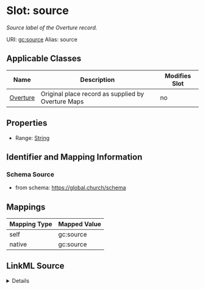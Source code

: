 

# Slot: source 


_Source label of the Overture record._





URI: [gc:source](https://global.church/schema/source)
Alias: source

<!-- no inheritance hierarchy -->





## Applicable Classes

| Name | Description | Modifies Slot |
| --- | --- | --- |
| [Overture](Overture.md) | Original place record as supplied by Overture Maps |  no  |






## Properties

* Range: [String](String.md)




## Identifier and Mapping Information






### Schema Source


* from schema: https://global.church/schema




## Mappings

| Mapping Type | Mapped Value |
| ---  | ---  |
| self | gc:source |
| native | gc:source |




## LinkML Source

<details>
```yaml
name: source
description: Source label of the Overture record.
in_subset:
- overture
from_schema: https://global.church/schema
rank: 1000
alias: source
domain_of:
- Overture
range: string

```
</details>